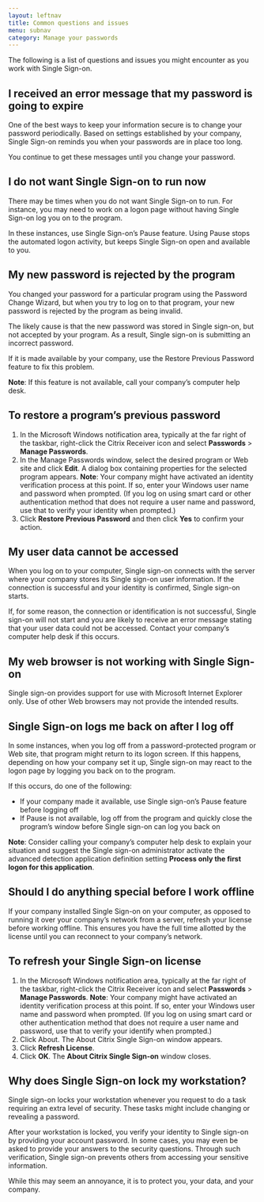 ```yaml
---
layout: leftnav
title: Common questions and issues
menu: subnav
category: Manage your passwords
---
```


The following is a list of questions and issues you might encounter as you work with Single Sign-on.

## I received an error message that my password is going to expire

One of the best ways to keep your information secure is to change your password periodically. Based on settings established by your company, Single Sign-on reminds you when your passwords are in place too long.

You continue to get these messages until you change your password.

## I do not want Single Sign-on to run now

There may be times when you do not want Single Sign-on to run. For instance, you may need to work on a logon page without having Single Sign-on log you on to the program.

In these instances, use Single Sign-on’s Pause feature. Using Pause stops the automated logon activity, but keeps Single Sign-on open and available to you.

## My new password is rejected by the program

You changed your password for a particular program using the Password Change Wizard, but when you try to log on to that program, your new password is rejected by the program as being invalid.

The likely cause is that the new password was stored in Single sign-on, but not accepted by your program. As a result, Single sign-on is submitting an incorrect password.

If it is made available by your company, use the Restore Previous Password feature to fix this problem.

**Note**: If this feature is not available, call your company’s computer help desk.

## To restore a program’s previous password

1. In the Microsoft Windows notification area, typically at the far right of the taskbar, right-click the Citrix Receiver icon and select **Passwords** > **Manage Passwords**.
1. In the Manage Passwords window, select the desired program or Web site and click **Edit**. A dialog box containing properties for the selected program appears.
**Note**: Your company might have activated an identity verification process at this point. If so, enter your Windows user name and password when prompted. (If you log on using smart card or other authentication method that does not require a user name and password, use that to verify your identity when prompted.)
1. Click **Restore Previous Password** and then click **Yes** to confirm your action.

## My user data cannot be accessed

When you log on to your computer, Single sign-on connects with the server where your company stores its Single sign-on user information. If the connection is successful and your identity is confirmed, Single sign-on starts.

If, for some reason, the connection or identification is not successful, Single sign-on will not start and you are likely to receive an error message stating that your user data could not be accessed. Contact your company’s computer help desk if this occurs.

## My web browser is not working with Single Sign-on

Single sign-on provides support for use with Microsoft Internet Explorer only. Use of other Web browsers may not provide the intended results.

## Single Sign-on logs me back on after I log off

In some instances, when you log off from a password-protected program or Web site, that program might return to its logon screen. If this happens, depending on how your company set it up, Single sign-on may react to the logon page by logging you back on to the program.

If this occurs, do one of the following:

* If your company made it available, use Single sign-on’s Pause feature before logging off
* If Pause is not available, log off from the program and quickly close the program’s window before Single sign-on can log you back on

**Note**: Consider calling your company’s computer help desk to explain your situation and suggest the Single sign-on administrator activate the advanced detection application definition setting **Process only the first logon for this application**.

## Should I do anything special before I work offline

If your company installed Single Sign-on on your computer, as opposed to running it over your company’s network from a server, refresh your license before working offline. This ensures you have the full time allotted by the license until you can reconnect to your company’s network.

## To refresh your Single Sign-on license

1. In the Microsoft Windows notification area, typically at the far right of the taskbar, right-click the Citrix Receiver icon and select **Passwords** > **Manage Passwords**.
**Note**: Your company might have activated an identity verification process at this point. If so, enter your Windows user name and password when prompted. (If you log on using smart card or other authentication method that does not require a user name and password, use that to verify your identify when prompted.)
1. Click About. The About Citrix Single Sign-on window appears.
1. Click **Refresh License**.
1. Click **OK**. The **About Citrix Single Sign-on** window closes.

## Why does Single Sign-on lock my workstation?

Single sign-on locks your workstation whenever you request to do a task requiring an extra level of security. These tasks might include changing or revealing a password.

After your workstation is locked, you verify your identity to Single sign-on by providing your account password. In some cases, you may even be asked to provide your answers to the security questions. Through such verification, Single sign-on prevents others from accessing your sensitive information.

While this may seem an annoyance, it is to protect you, your data, and your company.